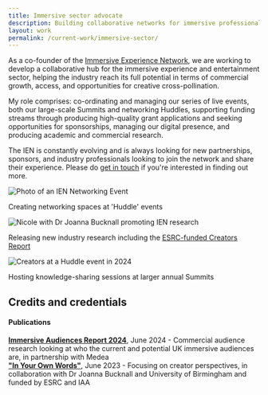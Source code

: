 ```yaml
---
title: Immersive sector advocate
description: Building collaborative networks for immersive professionals and producing industry-leading research
layout: work
permalink: /current-work/immersive-sector/
---
```

<link rel="stylesheet" type="text/css" href="{{site.baseurl}}/assets/threeimages.css">

As a co-founder of the <a href="https://immersiveexperience.network/">Immersive Experience Network</a>, we are working to develop a collaborative hub for the immersive experience and entertainment sector, helping the industry reach its full potential in terms of commercial growth, access, and opportunities for creative cross-pollination.

My role comprises: co-ordinating and managing our series of live events, both our large-scale Summits and networking Huddles, supporting funding streams through producing high-quality grant applications and seeking opportunities for sponsorships, managing our digital presence, and producing academic and commercial research.

The IEN is constantly evolving and is always looking for new partnerships, sponsors, and industry professionals looking to join the network and share their experience. Please do <a href="mailto:contact@immersiveexperience.network">get in touch</a> if you're interested in finding out more.

<div class="threeimages">
    <div class="image-item">
        <img src="{{ site.baseurl }}/assets/images/ien1-networking.jpg" alt="Photo of an IEN Networking Event" />
        <p>Creating networking spaces at 'Huddle' events</p>
    </div>
    <div class="image-item">
        <img src="{{ site.baseurl }}/assets/images/ien2-research.jpg" alt="Nicole with Dr Joanna Bucknall promoting IEN research" />
        <p>Releasing new industry research including the <a href="https://www.youtube.com/watch?v=Yhs6afjaosg">ESRC-funded Creators Report</a></p>
    </div>
    <div class="image-item">
        <img src="{{ site.baseurl }}/assets/images/ien3-conference.jpg" alt="Creators at a Huddle event in 2024" />
        <p>Hosting knowledge-sharing sessions at larger annual Summits</p>
    </div>
</div>

<h2>Credits and credentials</h2>

<h4>Publications</h4>

<b><a href="https://immersiveexperience.network/articles/immersive-audiences-report-2024/">Immersive Audiences Report 2024</a></b>, June 2024 - Commercial audience research looking at who the current and potential UK immersive audiences are, in partnership with Medea<br>
<b><a href="https://immersiveexperience.network/articles/in-your-own-words-the-esrc-ien-research-report/">"In Your Own Words"</a></b>, June 2023 - Focusing on creator perspectives, in collaboration with Dr Joanna Bucknall and University of Birmingham and funded by ESRC and IAA